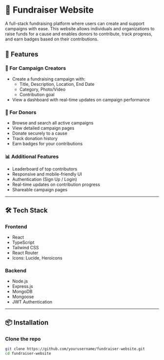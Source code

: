 # 🌟 Fundraiser Website

A full-stack fundraising platform where users can create and support campaigns with ease. This website allows individuals and organizations to raise funds for a cause and enables donors to contribute, track progress, and earn badges based on their contributions.

## 🚀 Features

### 🎯 For Campaign Creators
- Create a fundraising campaign with:
  - Title, Description, Location, End Date
  - Category, Photo/Video
  - Contribution goal
- View a dashboard with real-time updates on campaign performance

### 💸 For Donors
- Browse and search all active campaigns
- View detailed campaign pages
- Donate securely to a cause
- Track donation history
- Earn badges for your contributions

### 📊 Additional Features
- Leaderboard of top contributors
- Responsive and mobile-friendly UI
- Authentication (Sign Up / Login)
- Real-time updates on contribution progress
- Shareable campaign pages

---

## 🛠️ Tech Stack

### Frontend
- React
- TypeScript
- Tailwind CSS
- React Router
- Icons: Lucide, Heroicons

### Backend
- Node.js
- Express.js
- MongoDB
- Mongoose
- JWT Authentication

---

## 📦 Installation

### Clone the repo

```bash
git clone https://github.com/yourusername/fundraiser-website.git
cd fundraiser-website
